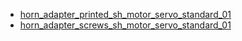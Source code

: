 * [horn_adapter_printed_sh_motor_servo_standard_01](horn_adapter_printed_sh_motor_servo_standard_01)
* [horn_adapter_screws_sh_motor_servo_standard_01](horn_adapter_screws_sh_motor_servo_standard_01)
